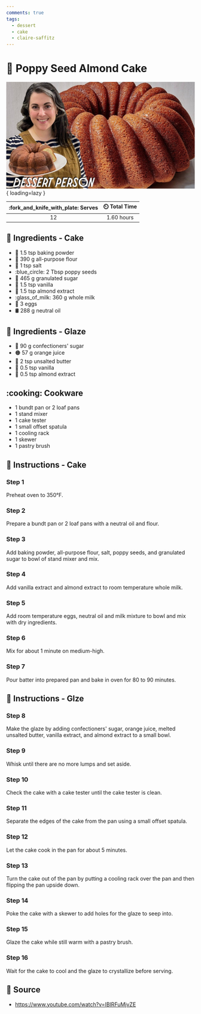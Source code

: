 ```yaml
---
comments: true
tags:
  - dessert
  - cake
  - claire-saffitz
---
```

# :chestnut: Poppy Seed Almond Cake

![Poppy Seed Almond Cake][1]{ loading=lazy }

| :fork_and_knife_with_plate: Serves | :timer_clock: Total Time |
|:----------------------------------:|:-----------------------: |
| 12 | 1.60 hours |

## :salt: Ingredients - Cake

- :dash: 1.5 tsp baking powder
- :ear_of_rice: 390 g all-purpose flour
- :salt: 1 tsp salt
- :blue_circle: 2 Tbsp poppy seeds
- :candy: 465 g granulated sugar
- :icecream: 1.5 tsp vanilla
- :chestnut: 1.5 tsp almond extract
- :glass_of_milk: 360 g whole milk
- :egg: 3 eggs
- :oil_drum: 288 g neutral oil

## :salt: Ingredients - Glaze

- :candy: 90 g confectioners' sugar
- :orange_circle: 57 g orange juice
- :butter: 2 tsp unsalted butter
- :icecream: 0.5 tsp vanilla
- :chestnut: 0.5 tsp almond extract

## :cooking: Cookware

- 1 bundt pan or 2 loaf pans
- 1 stand mixer
- 1 cake tester
- 1 small offset spatula
- 1 cooling rack
- 1 skewer
- 1 pastry brush

## :pencil: Instructions - Cake

### Step 1

Preheat oven to 350°F.

### Step 2

Prepare a bundt pan or 2 loaf pans with a neutral oil and flour.

### Step 3

Add baking powder, all-purpose flour, salt, poppy seeds, and granulated sugar to bowl of stand mixer and mix.

### Step 4

Add vanilla extract and almond extract to room temperature whole milk.

### Step 5

Add room temperature eggs, neutral oil and milk mixture to bowl and mix with dry ingredients.

### Step 6

Mix for about 1 minute on medium-high.

### Step 7

Pour batter into prepared pan and bake in oven for 80 to 90 minutes.

## :pencil: Instructions - Glze

### Step 8

Make the glaze by adding confectioners' sugar, orange juice, melted unsalted butter, vanilla extract, and almond extract
to a small bowl.

### Step 9

Whisk until there are no more lumps and set aside.

### Step 10

Check the cake with a cake tester until the cake tester is clean.

### Step 11

Separate the edges of the cake from the pan using a small offset spatula.

### Step 12

Let the cake cook in the pan for about 5 minutes.

### Step 13

Turn the cake out of the pan by putting a cooling rack over the pan and then flipping the pan upside down.

### Step 14

Poke the cake with a skewer to add holes for the glaze to seep into.

### Step 15

Glaze the cake while still warm with a pastry brush.

### Step 16

Wait for the cake to cool and the glaze to crystallize before serving.

## :link: Source

- <https://www.youtube.com/watch?v=IBlRFuMjvZE>

[1]: <../../assets/images/poppy-seed-almond-cake.jpg>
